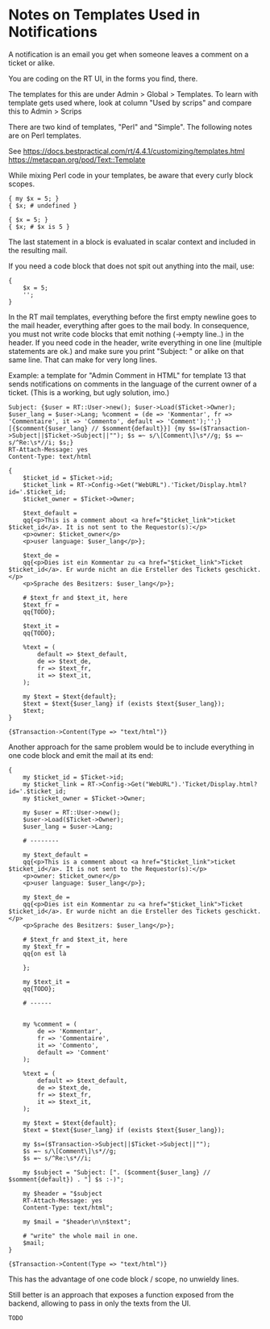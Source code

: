 Notes on Templates Used in Notifications
==========

A notification is an email you get when someone leaves a comment on a ticket or alike.

You are coding on the RT UI, in the forms you find, there.

The templates for this are under Admin > Global > Templates. To learn with template gets used where, look at column "Used by scrips" and compare this to Admin > Scrips

There are two kind of templates, "Perl" and "Simple". The following notes are on Perl templates.

See
    https://docs.bestpractical.com/rt/4.4.1/customizing/templates.html
    https://metacpan.org/pod/Text::Template

While mixing Perl code in your templates, be aware that every curly block scopes.

    { my $x = 5; }
    { $x; # undefined }

    { $x = 5; }
    { $x; # $x is 5 }

The last statement in a block is evaluated in scalar context and included in the resulting mail.

If you need a code block that does not spit out anything into the mail, use:

    {
        $x = 5;
        '';
    }

In the RT mail templates, everything before the first empty newline goes to the mail header, everything after goes to the mail body.
In consequence, you must not write code blocks that emit nothing (->empty line..) in the header.
If you need code in the header, write everything in one line (multiple statements are ok.) and make sure you print "Subject: " or alike on that same line.
That can make for very long lines.

Example: a template for "Admin Comment in HTML" for template 13 that sends notifications on comments in the language of the current owner of a ticket. (This is a working, but ugly solution, imo.)

    Subject: {$user = RT::User->new(); $user->Load($Ticket->Owner); $user_lang = $user->Lang; %comment = (de => 'Kommentar', fr => 'Commentaire', it => 'Commento', default => 'Comment');'';}[{$comment{$user_lang} // $somment{default}}] {my $s=($Transaction->Subject||$Ticket->Subject||""); $s =~ s/\[Comment\]\s*//g; $s =~ s/^Re:\s*//i; $s;}
    RT-Attach-Message: yes
    Content-Type: text/html

    {
        $ticket_id = $Ticket->id;
        $ticket_link = RT->Config->Get("WebURL").'Ticket/Display.html?id='.$ticket_id;
        $ticket_owner = $Ticket->Owner;

        $text_default =
        qq{<p>This is a comment about <a href="$ticket_link">ticket $ticket_id</a>. It is not sent to the Requestor(s):</p>
        <p>owner: $ticket_owner</p>
        <p>user language: $user_lang</p>};

        $text_de =
        qq{<p>Dies ist ein Kommentar zu <a href="$ticket_link">Ticket $ticket_id</a>. Er wurde nicht an die Ersteller des Tickets geschickt.</p>
        <p>Sprache des Besitzers: $user_lang</p>};

        # $text_fr and $text_it, here
        $text_fr =
        qq{TODO};

        $text_it =
        qq{TODO};

        %text = (
            default => $text_default,
            de => $text_de,
            fr => $text_fr,
            it => $text_it,
        );

        my $text = $text{default};
        $text = $text{$user_lang} if (exists $text{$user_lang});
        $text;
    }

    {$Transaction->Content(Type => "text/html")}

Another approach for the same problem would be to include everything in one code block and emit the mail at its end:

    {
        my $ticket_id = $Ticket->id;
        my $ticket_link = RT->Config->Get("WebURL").'Ticket/Display.html?id='.$ticket_id;
        my $ticket_owner = $Ticket->Owner;

        my $user = RT::User->new();
        $user->Load($Ticket->Owner);
        $user_lang = $user->Lang;

        # --------

        my $text_default =
        qq{<p>This is a comment about <a href="$ticket_link">ticket $ticket_id</a>. It is not sent to the Requestor(s):</p>
        <p>owner: $ticket_owner</p>
        <p>user language: $user_lang</p>};

        my $text_de =
        qq{<p>Dies ist ein Kommentar zu <a href="$ticket_link">Ticket $ticket_id</a>. Er wurde nicht an die Ersteller des Tickets geschickt.</p>
        <p>Sprache des Besitzers: $user_lang</p>};

        # $text_fr and $text_it, here
        my $text_fr =
        qq{on est là

        };

        my $text_it =
        qq{TODO};

        # ------


        my %comment = (
            de => 'Kommentar',
            fr => 'Commentaire',
            it => 'Commento',
            default => 'Comment'
        );

        %text = (
            default => $text_default,
            de => $text_de,
            fr => $text_fr,
            it => $text_it,
        );

        my $text = $text{default};
        $text = $text{$user_lang} if (exists $text{$user_lang});

        my $s=($Transaction->Subject||$Ticket->Subject||"");
        $s =~ s/\[Comment\]\s*//g;
        $s =~ s/^Re:\s*//i;

        my $subject = "Subject: [". ($comment{$user_lang} // $somment{default}) . "] $s :-)";

        my $header = "$subject
        RT-Attach-Message: yes
        Content-Type: text/html";

        my $mail = "$header\n\n$text";

        # "write" the whole mail in one.
        $mail;
    }

    {$Transaction->Content(Type => "text/html")}

This has the advantage of one code block / scope, no unwieldy lines.

Still better is an approach that exposes a function exposed from the backend, allowing to pass in only the texts from the UI.

    TODO
